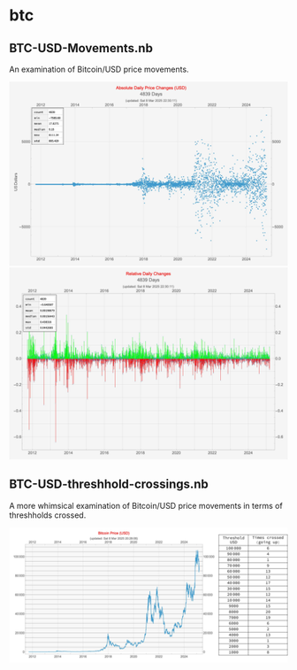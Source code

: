 # btc


## BTC-USD-Movements.nb

An examination of Bitcoin/USD price movements.

![BTC-USD absolute daily Movements](BTC-USD-Movements-Absolute-Daily.jpg)
![BTC-USD relative daily movements](BTC-USD-Movements-Relative-Daily.jpg)

## BTC-USD-threshhold-crossings.nb

A more whimsical examination of Bitcoin/USD price movements in terms of threshholds crossed.

![BTC-USD threshhold crossings](BTC-USD-threshold-crossings.jpg)
